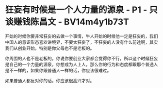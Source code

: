 # 狂妄有时候是一个人力量的源泉 - P1 - 只谈赚钱陈昌文 - BV14m4y1b73T

开始的时候你要非常狂妄的去做一个事情，牛人开始的时候他一定是狂妄的，我们中国人的意识形态喜欢讲境界，不要太狂妄了，不狂妄的人没有什么前途啊，其实我们从创业开始，特别是你父母也不是老板的。

你周围的人也不是老板的，你说你要创业大家都会觉得你不行，所以这个时候狂妄是自己的一个力量的源泉，你想成为人上人，那么你的行为和态度都跟那个普通人是不一样的，如果你跟普通人一样的话，你应该很难过。

如果普通人都反对你的话，你应该很高兴才对。